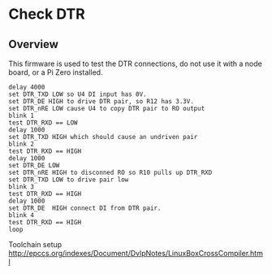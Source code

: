 # Check DTR

## Overview

This firmware is used to test the DTR connections, do not use it with a node board, or a Pi Zero installed.

``` 
delay 4000
set DTR_TXD LOW so U4 DI input has 0V.
set DTR_DE HIGH to drive DTR pair, so R12 has 3.3V.
set DTR_nRE LOW cause U4 to copy DTR pair to RO output
blink 1
test DTR_RXD == LOW
delay 1000
set DTR_TXD HIGH which should cause an undriven pair
blink 2
test DTR_RXD == HIGH
delay 1000
set DTR_DE LOW
set DTR_nRE HIGH to disconned RO so R10 pulls up DTR_RXD
set DTR_TXD LOW to drive pair low
blink 3
test DTR_RXD == HIGH
delay 1000
set DTR_DE  HIGH connect DI from DTR pair.
blink 4
test DTR_RXD == HIGH
loop
``` 

Toolchain setup http://epccs.org/indexes/Document/DvlpNotes/LinuxBoxCrossCompiler.html


